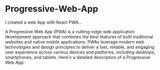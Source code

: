 # Progressive-Web-App
I created a web App with React PWA...


A Progressive Web App (PWA) is a cutting-edge web application development approach that combines the best features of both traditional websites and native mobile applications. PWAs leverage modern web technologies and design principles to deliver a fast, reliable, and engaging user experience across various devices and platforms, including desktops, smartphones, and tablets. Here's a detailed description of a Progressive Web App:
